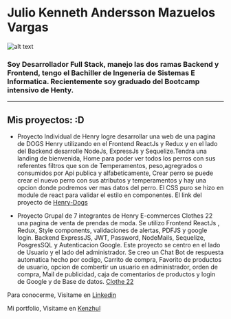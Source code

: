 # Julio Kenneth Andersson Mazuelos Vargas

![[alt text]([http://url/to/img.png](https://programmerclick.com/images/764/d963b866b9df02ad89b354a3b23dfafc.gif))](https://programmerclick.com/images/764/d963b866b9df02ad89b354a3b23dfafc.gif)

### Soy Desarrollador Full Stack, manejo las dos ramas Backend y Frontend, tengo el Bachiller de Ingeneria de Sistemas E Informatica. Recientemente soy graduado del Bootcamp intensivo de Henty.
---
## Mis proyectos: :D

* Proyecto Individual de Henry logre desarrollar una web de una pagina de DOGS Henry utilizando en el Frontend ReactJs y Redux y en el lado del Backend desarrolle NodeJs, ExpressJs y Sequelize.Tendra una landing de bienvenida, Home para poder ver todos los perros con sus referentes filtros que son de Temperamentos, peso,agregrados o consumidos por Api publica y alfabeticamente, Crear perro se puede crear el nuevo perro con sus atributos y temperamentos y hay una opcion donde podremos ver mas datos del perro. El CSS puro se hizo en module de react para validar el estilo en componentes. El link del proyecto de [Henry-Dogs](https://github.com/jkamvs/PI-Dogs-main)

* Proyecto Grupal de 7 integrantes de Henry E-commerces Clothes 22 una pagina de venta de prendas de moda. Se utilizo Frontend ReactJs , Redux, Style components, validaciones de alertas, PDFJS y google login. Backend ExpressJS, JWT, Password, NodeMails, Sequelize, PosgresSQL y Autenticacion Google. Este proyecto se centro en el lado de Usuario y el lado del administrador. Se creo un Chat Bot de respuesta automatica hecho por codigo, Carrito de compra, Favorito de productos de usuario, opcion de combertir un usuario en administrador, orden de compra, Mail de publicidad, caja de comentarios de productos y login de Google y de Base de datos. [Clothe 22](https://github.com/jkamvs/clothes-22)


Para conocerme, Visitame en [Linkedin](https://www.linkedin.com/in/julio-kenneth-andersson-mazuelos-vargas-kenzhul/)

Mi portfolio, Visitame en [Kenzhul](https://portafolio-kenzhul.vercel.app/)


